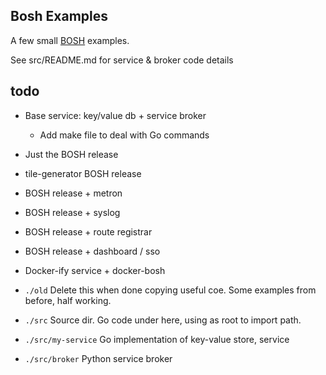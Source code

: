 ## Bosh Examples

A few small
[BOSH](https://bosh.io)
examples.

See src/README.md for service & broker code details

## todo

* Base service: key/value db + service broker
    * Add make file to deal with Go commands
* Just the BOSH release
* tile-generator BOSH release
* BOSH release + metron
* BOSH release + syslog
* BOSH release + route registrar
* BOSH release + dashboard / sso
* Docker-ify service + docker-bosh

* `./old` Delete this when done copying useful coe. Some examples from before, half working.
* `./src` Source dir. Go code under here, using as root to import path.
* `./src/my-service` Go implementation of key-value store, service
* `./src/broker` Python service broker
